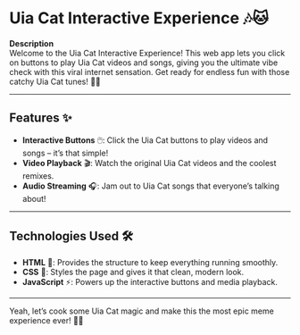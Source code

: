 # Uia Cat Interactive Experience 🎶🐱

**Description**  
Welcome to the Uia Cat Interactive Experience! This web app lets you click on buttons to play Uia Cat videos and songs, giving you the ultimate vibe check with this viral internet sensation. Get ready for endless fun with those catchy Uia Cat tunes! 🎥🎶

---

## Features ✨  
- **Interactive Buttons** 🖱️: Click the Uia Cat buttons to play videos and songs – it’s that simple!  
- **Video Playback** 🎬: Watch the original Uia Cat videos and the coolest remixes.  
- **Audio Streaming** 🎧: Jam out to Uia Cat songs that everyone’s talking about!

---

## Technologies Used 🛠️  
- **HTML** 📄: Provides the structure to keep everything running smoothly.  
- **CSS** 🎨: Styles the page and gives it that clean, modern look.  
- **JavaScript** ⚡: Powers up the interactive buttons and media playback.

---

Yeah, let’s cook some Uia Cat magic and make this the most epic meme experience ever! 🐾💥
